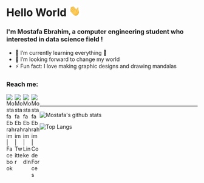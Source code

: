 # Hello World <img src="https://raw.githubusercontent.com/ABSphreak/ABSphreak/master/gifs/Hi.gif" width="30px">

### I'm Mostafa Ebrahim, a computer engineering student who interested in data science field !
- 🌱 I’m currently learning everything 🤣
- 🎯 I’m looking forward to change my world
- ⚡ Fun fact: I love making graphic designs and drawing mandalas
<!-- - 🥅 2020 Goals:  -->

### Reach me:

[<img align="left" alt="Mostafa Ebrahim | Facebook" width="22px" src="https://cdn.jsdelivr.net/npm/simple-icons@v3/icons/facebook.svg" />][facebook]
[<img align="left" alt="Mostafa Ebrahim | Twitter" width="22px" src="https://cdn.jsdelivr.net/npm/simple-icons@v3/icons/twitter.svg" />][twitter]
[<img align="left" alt="Mostafa Ebrahim | LinkedIn" width="22px" src="https://cdn.jsdelivr.net/npm/simple-icons@v3/icons/linkedin.svg" />][linkedin]
[<img align="left" alt="Mostafa Ebrahim | CodeForces" width="22px" src="https://cdn.jsdelivr.net/npm/simple-icons@v3/icons/codeforces.svg" />][codeforces]

<br />

---
![Mostafa's github stats](https://github-readme-stats.vercel.app/api?username=Mostafa-Ebrahim&count_private=true)

![Top Langs](https://github-readme-stats.vercel.app/api/top-langs/?username=Mostafa-Ebrahim&layout=compact)
<br/>

<!-- ![visitors](https://visitor-badge.laobi.icu/badge?page_id=Mostafa-Ebrahim.Mostafa-Ebrahim) -->

[linkedin]: https://www.linkedin.com/in/mostafa2299/
[twitter]: https://twitter.com/Mostafa_2299
[facebook]: https://www.facebook.com/Mostafa2299/
[codeforces]: https://codeforces.com/profile/Mostafa_Ebrahim